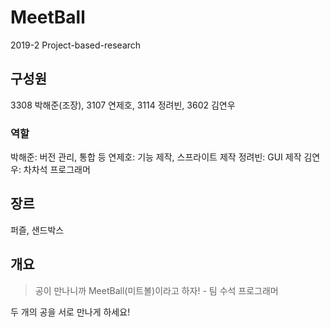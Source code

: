 # MeetBall

2019-2 Project-based-research

## 구성원

3308 박해준(조장), 3107 연제호, 3114 정려빈, 3602 김연우

### 역할

박해준: 버전 관리, 통합 등
연제호: 기능 제작, 스프라이트 제작
정려빈: GUI 제작
김연우: 차차석 프로그래머

## 장르

퍼즐, 샌드박스

## 개요

> 공이 만나니까 MeetBall(미트볼)이라고 하자! - 팀 수석 프로그래머

두 개의 공을 서로 만나게 하세요!
